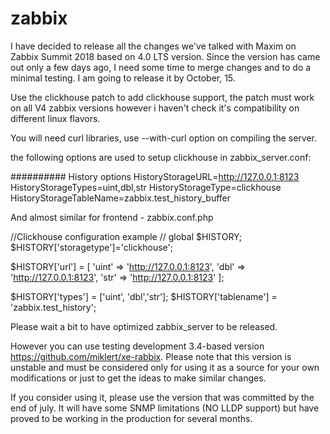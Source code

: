 # zabbix

I have decided to release all the changes we've talked with Maxim on Zabbix Summit 2018 based on 4.0 LTS version.
Since the version has came out only a few days ago, I need some time to merge changes and to do a minimal testing.
I am going to release it by October, 15. 

Use the clickhouse patch to add clickhouse support, the patch must work on all V4 zabbix versions however i haven't check it's compatibility on different linux flavors. 

You will need curl libraries, use --with-curl option on compiling the server.

the following options are used to setup clickhouse in zabbix_server.conf:

########## History options
HistoryStorageURL=http://127.0.0.1:8123
HistoryStorageTypes=uint,dbl,str
HistoryStorageType=clickhouse
HistoryStorageTableName=zabbix.test_history_buffer

And almost similar for frontend - zabbix.conf.php

//Clickhouse configuration example //
global $HISTORY;
$HISTORY['storagetype']='clickhouse';

$HISTORY['url']   = [
		'uint' => 'http://127.0.0.1:8123',
		'dbl' => 'http://127.0.0.1:8123',
		'str' => 'http://127.0.0.1:8123'
];

$HISTORY['types'] = ['uint', 'dbl','str'];
$HISTORY['tablename'] = 'zabbix.test_history';


Please wait a bit to have optimized zabbix_server to be released.

However you can use testing development 3.4-based version https://github.com/miklert/xe-rabbix. 
Please note that this version is unstable and must be considered only for using it as a source for your own modifications or just to get the ideas to make similar changes.

If you consider using it, please use the version that was committed by the end of july. 
It will have some SNMP limitations (NO LLDP support) but have proved to be working in the production for several months.

